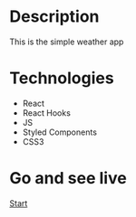 # Description
This is the simple weather app

# Technologies
* React
* React Hooks
* JS
* Styled Components
* CSS3

# Go and see live
[Start](https://the-weather-app-ejdam090.netlify.app/)
